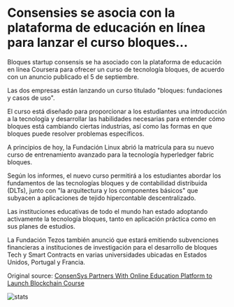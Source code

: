 # Consensies se asocia con la plataforma de educación en línea para lanzar el curso bloques...

Bloques startup consensis se ha asociado con la plataforma de educación en línea Coursera para ofrecer un curso de tecnología bloques, de acuerdo con un anuncio publicado el 5 de septiembre.

Las dos empresas están lanzando un curso titulado "bloques: fundaciones y casos de uso".

El curso está diseñado para proporcionar a los estudiantes una introducción a la tecnología y desarrollar las habilidades necesarias para entender cómo bloques está cambiando ciertas industrias, así como las formas en que bloques puede resolver problemas específicos.

A principios de hoy, la Fundación Linux abrió la matrícula para su nuevo curso de entrenamiento avanzado para la tecnología hyperledger fabric bloques.

Según los informes, el nuevo curso permitirá a los estudiantes abordar los fundamentos de las tecnologías bloques y de contabilidad distribuida (DLTs), junto con "la arquitectura y los componentes básicos" que subyacen a aplicaciones de tejido hipercontable descentralizado.

Las instituciones educativas de todo el mundo han estado adoptando activamente la tecnología bloques, tanto en aplicación práctica como en sus planes de estudios.

La Fundación Tezos también anunció que estará emitiendo subvenciones financieras a instituciones de investigación para el desarrollo de bloques Tech y Smart Contracts en varias universidades ubicadas en Estados Unidos, Portugal y Francia.

Original source: [ConsenSys Partners With Online Education Platform to Launch Blockchain Course](https://cointelegraph.com/news/consensys-partners-with-online-education-platform-to-launch-blockchain-course)

![stats](https://c.statcounter.com/11760860/0/a89fa40b/1/ "stats")